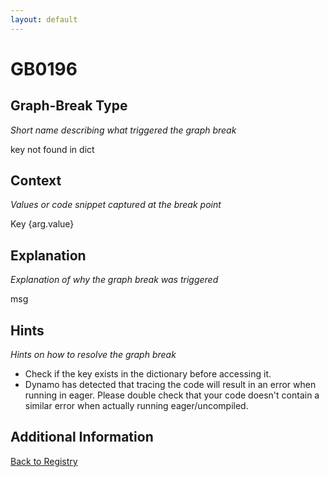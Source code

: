 ```yaml
---
layout: default
---
```

# GB0196

## Graph-Break Type
*Short name describing what triggered the graph break*

key not found in dict

## Context
*Values or code snippet captured at the break point*

Key {arg.value}

## Explanation
*Explanation of why the graph break was triggered*

msg

## Hints
*Hints on how to resolve the graph break*

- Check if the key exists in the dictionary before accessing it.
- Dynamo has detected that tracing the code will result in an error when running in eager. Please double check that your code doesn't contain a similar error when actually running eager/uncompiled.


## Additional Information

<!-- ADDITIONAL INFORMATION START - Add custom information below this line -->

<!-- ADDITIONAL INFORMATION END -->

[Back to Registry](../index.html)
